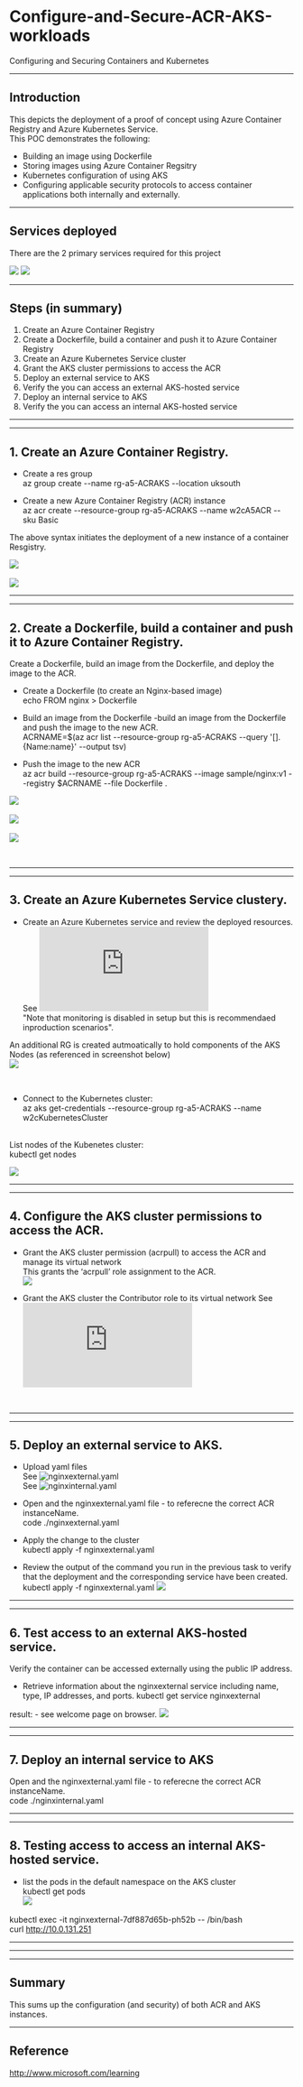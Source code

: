 # Configure-and-Secure-ACR-AKS-workloads
Configuring and Securing Containers and Kubernetes  

---

## Introduction
This depicts the deployment of a proof of concept using Azure Container Registry and Azure Kubernetes Service.  
This POC demonstrates the following:  
- Building an image using Dockerfile  
- Storing images using Azure Container Regsitry  
- Kubernetes configuration of using AKS  
- Configuring applicable security protocols to access container applications both internally and externally.  

---

## Services deployed  
There are the 2 primary services required for this project

![](/icons/kubernetesServices.jpeg)    ![](/icons/containerRegistry.png)  

---

## Steps (in summary)
1. Create an Azure Container Registry
2. Create a Dockerfile, build a container and push it to Azure Container Registry
3. Create an Azure Kubernetes Service cluster
4. Grant the AKS cluster permissions to access the ACR
5. Deploy an external service to AKS
6. Verify the you can access an external AKS-hosted service
7. Deploy an internal service to AKS
8. Verify the you can access an internal AKS-hosted service


*** 
***

## 1. Create an Azure Container Registry.    
* Create a res group <br>
az group create --name rg-a5-ACRAKS --location uksouth  <br>

* Create a new Azure Container Registry (ACR) instance <br>
az acr create --resource-group rg-a5-ACRAKS --name w2cA5ACR --sku Basic  

The above syntax initiates the deployment of a new instance of a container Resgistry.  
 
![](/img/Screenshotfrom2024-01-0823-36-11.png)  
<br>
![](/img/Screenshotfrom2024-01-0823-43-25.png)

*** 
***

## 2. Create a Dockerfile, build a container and push it to Azure Container Registry.    
Create a Dockerfile, build an image from the Dockerfile, and deploy the image to the ACR.  
- Create a Dockerfile (to create an Nginx-based image)  
echo FROM nginx > Dockerfile <br>
- Build an image from the Dockerfile
-build an image from the Dockerfile and push the image to the new ACR.  <br>
 ACRNAME=$(az acr list --resource-group rg-a5-ACRAKS --query '[].{Name:name}' --output tsv)  <br>

- Push the image to the new ACR  <br>
 az acr build --resource-group rg-a5-ACRAKS --image sample/nginx:v1 --registry $ACRNAME --file Dockerfile .

![](/img/Screenshotfrom2024-01-0823-55-19.png)  
<br>
![](/img/Screenshotfrom2024-01-0900-02-23.png)  
<br>
![](/img/Screenshotfrom2024-01-0900-02-59.png)

<br>

*** 
***

## 3. Create an Azure Kubernetes Service clustery.  
- Create an Azure Kubernetes service and review the deployed resources.  
See ![create AKS.json](https://github.com/Ladcze/configure-and-secure-ACR-AKS-workloads/blob/b595a519dd1f95fa4741a722353bcffecd0e125c/create%20AKS.json)  
"Note that monitoring is disabled in setup but this is recommendaed inproduction scenarios".
  
An additional RG is created autmoatically to hold components of the AKS Nodes (as referenced in screenshot below)  <br>
![](/img/Screenshotfrom2024-01-0900-19-31.png)


<br>

- Connect to the Kubernetes cluster: <br>
az aks get-credentials --resource-group rg-a5-ACRAKS --name w2cKubernetesCluster
<br>  
List nodes of the Kubenetes cluster:  <br>
kubectl get nodes

![](/img/Screenshotfrom2024-01-0900-31-49.png)

*** 
***

## 4. Configure the AKS cluster permissions to access the ACR.  
* Grant the AKS cluster permission (acrpull) to access the ACR and manage its virtual network  
This grants the ‘acrpull’ role assignment to the ACR.  
![](/img/Screenshotfrom2024-01-0900-35-47.png)

* Grant the AKS cluster the Contributor role to its virtual network
  See ![AKS ContibutorADRole.sh](https://github.com/Ladcze/configure-and-secure-ACR-AKS-workloads/blob/b595a519dd1f95fa4741a722353bcffecd0e125c/AKS%20ContibutorADRole.sh)
<br>

*** 
***

## 5. Deploy an external service to AKS.    
* Upload yaml files  
See ![nginxexternal.yaml](https://github.com/Ladcze/configure-and-secure-ACR-AKS-workloads/blob/b595a519dd1f95fa4741a722353bcffecd0e125c/nginxexternal.yaml)  
See ![nginxinternal.yaml](https://github.com/Ladcze/configure-and-secure-ACR-AKS-workloads/blob/b595a519dd1f95fa4741a722353bcffecd0e125c/nginxinternal.yaml)   

* Open and the nginxexternal.yaml file - to referecne the correct ACR instanceName.  
code ./nginxexternal.yaml

* Apply the change to the cluster  
kubectl apply -f nginxexternal.yaml <br>

* Review the output of the command you run in the previous task to verify that the deployment and the corresponding service have been created.  
kubectl apply -f nginxexternal.yaml
![](/img/Screenshotfrom2024-01-0900-56-13.png)


*** 
***

## 6. Test access to an external AKS-hosted service.    
Verify the container can be accessed externally using the public IP address.  
* Retrieve information about the nginxexternal service including name, type, IP addresses, and ports.
kubectl get service nginxexternal  

result: - see welcome page on browser. 
![](/img/Screenshotfrom2024-01-0901-08-09.png)

*** 
***

## 7. Deploy an internal service to AKS  
Open and the nginxexternal.yaml file - to referecne the correct ACR instanceName.  
code ./nginxinternal.yaml

*** 
***

## 8. Testing access to access an internal AKS-hosted service.    
* list the pods in the default namespace on the AKS cluster  
kubectl get pods  
![](/img/Screenshotfrom2024-01-0901-17-50.png)

kubectl exec -it nginxexternal-7df887d65b-ph52b -- /bin/bash  
curl http://10.0.131.251  

*** 
***

---

## Summary   
This sums up the configuration (and security) of both ACR and AKS instances.

---

## Reference
http://www.microsoft.com/learning
